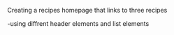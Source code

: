Creating a recipes homepage that links to three recipes

-using diffrent header elements and list elements